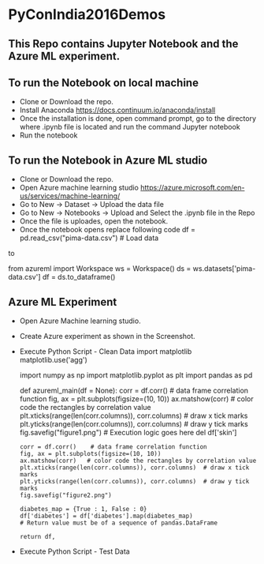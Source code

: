 # PyConIndia2016Demos
## This Repo contains Jupyter Notebook and the Azure ML experiment.

## To run the Notebook on local machine
* Clone or Download the repo.
* Install Anaconda https://docs.continuum.io/anaconda/install
* Once the installation is done, open command prompt, go to the directory where .ipynb file is located and run the command Jupyter notebook
* Run the notebook

## To run the Notebook in Azure ML studio
* Clone or Download the repo.
* Open Azure machine learning studio https://azure.microsoft.com/en-us/services/machine-learning/
* Go to New -> Dataset -> Upload the data file
* Go to New -> Notebooks -> Upload and Select the .ipynb file in the Repo
* Once the file is uploades, open the notebook.
* Once the notebook opens replace following code 
   df = pd.read_csv("pima-data.csv") # Load data

to

  from azureml import Workspace
  ws = Workspace()
  ds = ws.datasets['pima-data.csv']
  df = ds.to_dataframe()

 
## Azure ML Experiment 
* Open Azure Machine learning studio.
* Create Azure experiment as shown in the Screenshot.
* Execute Python Script - Clean Data 
  import matplotlib
  matplotlib.use('agg')

  import numpy as np
  import matplotlib.pyplot as plt
  import pandas as pd

  def azureml_main(df = None):
      corr = df.corr()    # data frame correlation function
      fig, ax = plt.subplots(figsize=(10, 10))
      ax.matshow(corr)   # color code the rectangles by correlation value
      plt.xticks(range(len(corr.columns)), corr.columns)  # draw x tick marks
      plt.yticks(range(len(corr.columns)), corr.columns)  # draw y tick marks
      fig.savefig("figure1.png")
      # Execution logic goes here
      del df['skin']
      
      corr = df.corr()    # data frame correlation function
      fig, ax = plt.subplots(figsize=(10, 10))
      ax.matshow(corr)   # color code the rectangles by correlation value
      plt.xticks(range(len(corr.columns)), corr.columns)  # draw x tick marks
      plt.yticks(range(len(corr.columns)), corr.columns)  # draw y tick marks
      fig.savefig("figure2.png")
      
      diabetes_map = {True : 1, False : 0}
      df['diabetes'] = df['diabetes'].map(diabetes_map)
      # Return value must be of a sequence of pandas.DataFrame

      return df,

* Execute Python Script - Test Data 

